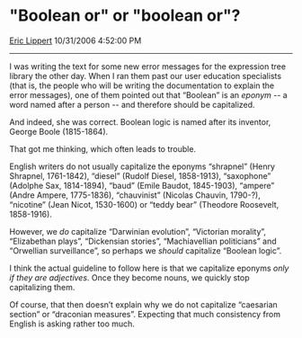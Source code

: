 <div id="page">

# "Boolean or" or "boolean or"?

[Eric Lippert](https://social.msdn.microsoft.com/profile/Eric%20Lippert) 10/31/2006 4:52:00 PM

-----

<div id="content">

<div class="mine">

I was writing the text for some new error messages for the expression tree library the other day. When I ran them past our user education specialists (that is, the people who will be writing the documentation to explain the error messages), one of them pointed out that “Boolean” is an *eponym* -- a word named after a person -- and therefore should be capitalized.

And indeed, she was correct. Boolean logic is named after its inventor, George Boole (1815-1864).

That got me thinking, which often leads to trouble.

English writers do not usually capitalize the eponyms “shrapnel” (Henry Shrapnel, 1761-1842), “diesel” (Rudolf Diesel, 1858-1913), “saxophone” (Adolphe Sax, 1814-1894), “baud” (Emile Baudot, 1845-1903), “ampere” (Andre Ampere, 1775-1836), “chauvinist” (Nicolas Chauvin, 1790-?), “nicotine” (Jean Nicot, 1530-1600) or “teddy bear” (Theodore Roosevelt, 1858-1916).

However, we *do* capitalize “Darwinian evolution”, “Victorian morality”, “Elizabethan plays”, “Dickensian stories”, “Machiavellian politicians” and “Orwellian surveillance”, so perhaps we *should* capitalize “Boolean logic”.

I think the actual guideline to follow here is that we capitalize eponyms *only if they are adjectives*. Once they become nouns, we quickly stop capitalizing them.

Of course, that then doesn’t explain why we do not capitalize “caesarian section” or “draconian measures”. Expecting that much consistency from English is asking rather too much.

</div>

</div>

</div>


